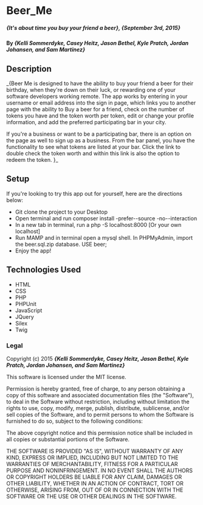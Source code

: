 # Beer_Me

##### _{It's about time you buy your friend a beer}, {September 3rd, 2015}_

#### By _**{Kelli Sommerdyke, Casey Heitz, Jason Bethel, Kyle Pratch, Jordan Johansen, and Sam Martinez}**_

## Description

_{Beer Me is designed to have the ability to buy your friend a beer for their birthday, when they're down on their luck, or rewarding one of your software developers working remote. The app works by entering in your username or email address into the sign in page, which links you to another page with the ability to Buy a beer for a friend, check on the number of tokens you have and the token worth per token, edit or change your profile information, and add the preferred participating bar in your city. 

  If you're a business or want to be a participating bar, there is an option on the page as well to sign up as a business. From the bar panel, you have the functionality to see what tokens are listed at your bar. Click the link to double check the token worth and within this link is also the option to redeem the token. }_

## Setup

If you're looking to try this app out for yourself, here are the directions below: 
* Git clone the project to your Desktop 
* Open terminal and run composer install -prefer--source -no--interaction 
* In a new tab in terminal, run a php -S localhost:8000 [Or your own localhost]
* Run MAMP and in terminal open a mysql shell. In PHPMyAdmin, import the beer.sql.zip database. USE beer; 
* Enjoy the app!


## Technologies Used

* HTML 
* CSS
* PHP
* PHPUnit 
* JavaScript 
* JQuery
* Silex 
* Twig 

### Legal

Copyright (c) 2015 **_{Kelli Sommerdyke, Casey Heitz, Jason Bethel, Kyle Pratch, Jordan Johansen, and Sam Martinez}_**

This software is licensed under the MIT license.

Permission is hereby granted, free of charge, to any person obtaining a copy
of this software and associated documentation files (the "Software"), to deal
in the Software without restriction, including without limitation the rights
to use, copy, modify, merge, publish, distribute, sublicense, and/or sell
copies of the Software, and to permit persons to whom the Software is
furnished to do so, subject to the following conditions:

The above copyright notice and this permission notice shall be included in
all copies or substantial portions of the Software.

THE SOFTWARE IS PROVIDED "AS IS", WITHOUT WARRANTY OF ANY KIND, EXPRESS OR
IMPLIED, INCLUDING BUT NOT LIMITED TO THE WARRANTIES OF MERCHANTABILITY,
FITNESS FOR A PARTICULAR PURPOSE AND NONINFRINGEMENT. IN NO EVENT SHALL THE
AUTHORS OR COPYRIGHT HOLDERS BE LIABLE FOR ANY CLAIM, DAMAGES OR OTHER
LIABILITY, WHETHER IN AN ACTION OF CONTRACT, TORT OR OTHERWISE, ARISING FROM,
OUT OF OR IN CONNECTION WITH THE SOFTWARE OR THE USE OR OTHER DEALINGS IN
THE SOFTWARE.
